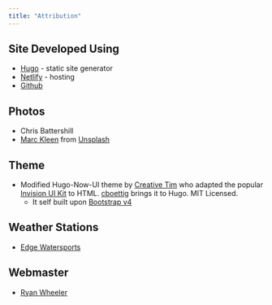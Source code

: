 ```yaml
---
title: "Attribution"
---
```


## Site Developed Using
 
* [Hugo](https://gohugo.io/) - static site generator
* [Netlify](https://www.netlify.com/) - hosting
* [Github](https://github.com/)

## Photos
* Chris Battershill
* [Marc Kleen](https://unsplash.com/@marckleen/portfolio) from [Unsplash](https://unsplash.com/@marckleen)

## Theme

* Modified Hugo-Now-UI theme by [Creative Tim](https://github.com/creativetimofficial/now-ui-kit) who adapted the popular [Invision UI Kit](https://www.invisionapp.com/now)
to HTML. [cboettig](https://github.com/cboettig) brings it to Hugo.  MIT Licensed.
   * It self built upon [Bootstrap v4](https://getbootstrap.com)

## Weather Stations

* [Edge Watersports](https://www.edgewatersports.com/)

## Webmaster

* [Ryan Wheeler](https://www.ryanwheeler.co.uk/)